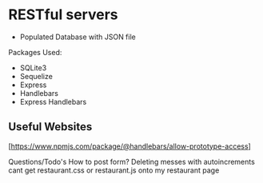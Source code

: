 # RESTful servers 
- Populated Database with JSON file

Packages Used: 
- SQLite3 
- Sequelize
- Express 
- Handlebars 
- Express Handlebars 


## Useful Websites 

[https://www.npmjs.com/package/@handlebars/allow-prototype-access]

Questions/Todo's
How to post form?
Deleting messes with autoincrements 
cant get restaurant.css or restaurant.js onto my restaurant page 
